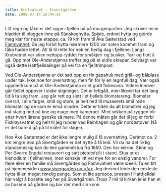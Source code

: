 ```yaml
---
title: Krutvatnet - Sivertgården
date: 2008-07-14 20:44:56
---
```


Litt regn og tåke er det oppe i fjellen nå på morgenparten. Jeg skriver mine kladder til bloggen inne på Statskoghytta. Spiste, ordnet hytta og gjorde meg klar for neste etappe, ca. 19 km fram til Åke Sæterstad ved <a href="http://www.krutfjellvegen.net/ipub/pages/overnatting.php">Famnvatnet.</a> Da jeg forlot hytta nærmere 1200 var solen kommet fram og tåka hadde lettet. Alt lå til rette for nok en herlig dag i fjellene. Langs Krutvatnet var stien nettopp ryddet for småkjerr og busker. Tørr og flott å gå. Opp mot Ole-Anderstjønna treffer jeg på et eldre ektepar. Selvsagt var også dette Hattfjelldalinger på vei fra en fjelltrimpost.

Ved Ole-Anderstjønna er det satt opp en fin gapahuk med grill- og bålplass under tak. Ikke noe for overnatting, men fin for ly en regnfull dag. Vær også oppmerksom på at Ole-Anderstjønna er et godt fiskevann. Videre innover går fjellet oppover i slake stigninger. Det er lettgått, men likevel tar det lang tid å ta seg fram. Jeg går rett og slett i et fjellets blomstereng. Blomster overalt, i alle farger, små og store, ja helt ned til museørets små røde blomster og de som er ennå mindre. Dette er tiden da alt blomstrer og jeg må stadig ned på kne og mage med kameraet. Med sekken på ryggen blir etter hvert lårene ganske så møre. På denne måten går det til jeg er forbi Fiskløysvatnet og helt til jeg runder ved Reinhagen og går nordøstover. Nå er det bare å gå på til målet for dagen.

Hos Åke Sæterstad er det ikke lengre mulig å få overnatting. Derimot ca. 2 km lengre ned på Sivertgården er det hytte å få leid. Vil du ha det riktig standsmessig kan du leie gammelstua fra 1850. Den har eierne, Stine og Per-Sverre Engdal restaurert og satt pietetsfullt i stand. Stua er et klenodium i fjellheimen, men kanskje litt vel mye for en enslig vandrer. For flere eller en familie må Sivertgården og Famnvatnet være ideell. Ta en titt på hjemmesiden <a href="http://www.sivertgarden.no/">www.sivergarden.no.</a> Jeg derimot leide den enkleste hytta til en meget rimelig penge. Som et lite apropos, presten i Hattfjelldal har valgt å bosette seg her på Sivertgården. Tross 7 mil til kirken leier han et av husene på gården og bor der med sin kone.
